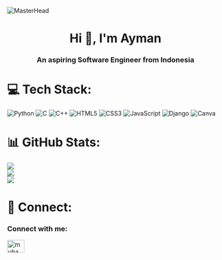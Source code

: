 ![MasterHead](https://raw.githubusercontent.com/gist/mahmudinm/47588cab5af928d2c8a2976d90216ea7/raw/88f20c9d749d756be63f22b09f3c4ac570bc5101/programming.gif)
<h1 align="center">Hi 👋, I'm Ayman</h1>
<h3 align="center">An aspiring Software Engineer from Indonesia</h3>

# 💻 Tech Stack:
![Python](https://img.shields.io/badge/python-3670A0?style=for-the-badge&logo=python&logoColor=ffdd54) 
![C](https://img.shields.io/badge/C-00599C?style=for-the-badge&logo=c&logoColor=white)
![C++](https://img.shields.io/badge/c++-%2300599C.svg?style=for-the-badge&logo=c%2B%2B&logoColor=white) 
![HTML5](https://img.shields.io/badge/html5-%23E34F26.svg?style=for-the-badge&logo=html5&logoColor=white) 
![CSS3](https://img.shields.io/badge/css3-%231572B6.svg?style=for-the-badge&logo=css3&logoColor=white) 
![JavaScript](https://img.shields.io/badge/javascript-%23323330.svg?style=for-the-badge&logo=javascript&logoColor=%23F7DF1E) 
![Django](https://img.shields.io/badge/Django-092E20?style=for-the-badge&logo=django&logoColor=white)
![Canva](https://img.shields.io/badge/Canva-%2300C4CC.svg?style=for-the-badge&logo=Canva&logoColor=white)

# 📊 GitHub Stats:
![](https://github-readme-stats.vercel.app/api?username=anangayman&theme=dark&hide_border=false&include_all_commits=true&count_private=false)<br/>
![](https://github-readme-streak-stats.herokuapp.com/?user=anangayman&theme=dark&hide_border=false)<br/>
![](https://github-readme-stats.vercel.app/api/top-langs/?username=anangayman&theme=dark&hide_border=false&include_all_commits=true&count_private=false&layout=compact)

# 🔗 Connect:
<h3 align="left">Connect with me:</h3>
<p align="left">
<a href="www.linkedin.com/in/muhammad-anang-ayman-ramadhana" target="blank"><img align="center" src="https://raw.githubusercontent.com/rahuldkjain/github-profile-readme-generator/master/src/images/icons/Social/linked-in-alt.svg" alt="muhammad anang ayman ramadhana" height="30" width="40" /></a>
</p>

<br></br>
